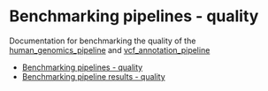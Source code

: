 # Benchmarking pipelines - quality

Documentation for benchmarking the quality of the [human_genomics_pipeline](https://github.com/ESR-NZ/human_genomics_pipeline) and [vcf_annotation_pipeline](https://github.com/ESR-NZ/vcf_annotation_pipeline)

- [Benchmarking pipelines - quality](benchmarking_pipelines_quality.md)
- [Benchmarking pipeline results - quality](benchmarking_pipeline_results_quality.md)
